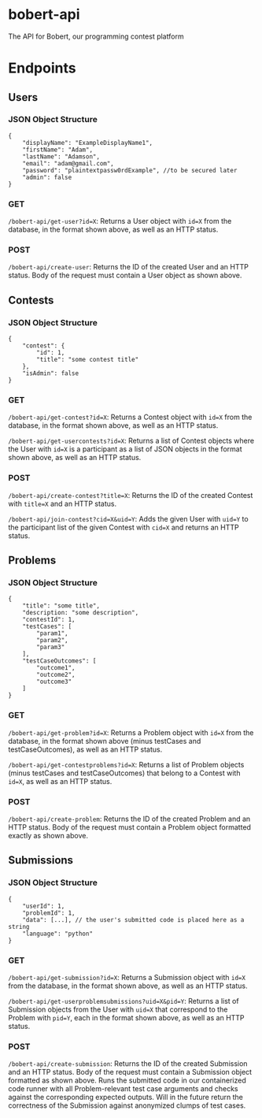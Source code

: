 # bobert-api
The API for Bobert, our programming contest platform

# Endpoints

## Users

### JSON Object Structure

```
{
	"displayName": "ExampleDisplayName1",
	"firstName": "Adam",
	"lastName": "Adamson",
	"email": "adam@gmail.com",
	"password": "plaintextpassw0rdExample", //to be secured later
	"admin": false
}
```

### GET

`/bobert-api/get-user?id=X`: Returns a User object with `id=X` from the database, in the format shown above, as well as an HTTP status.

### POST

`/bobert-api/create-user`: Returns the ID of the created User and an HTTP status. Body of the request must contain a User object as shown above.

## Contests

### JSON Object Structure

```
{
	"contest": {
		"id": 1,
		"title": "some contest title"
	},
	"isAdmin": false
}
```

### GET

`/bobert-api/get-contest?id=X`: Returns a Contest object with `id=X` from the database, in the format shown above, as well as an HTTP status.

`/bobert-api/get-usercontests?id=X`: Returns a list of Contest objects where the User with `id=X` is a participant as a list of JSON objects in the format shown above, as well as an HTTP status.

### POST

`/bobert-api/create-contest?title=X`: Returns the ID of the created Contest with `title=X` and an HTTP status.

`/bobert-api/join-contest?cid=X&uid=Y`: Adds the given User with `uid=Y` to the participant list of the given Contest with `cid=X` and returns an HTTP status.

## Problems

### JSON Object Structure

```
{
	"title": "some title",
	"description: "some description",
	"contestId": 1,
	"testCases": [
		"param1",
		"param2",
		"param3"
	],
	"testCaseOutcomes": [
		"outcome1",
		"outcome2",
		"outcome3"
	]
}
```

### GET

`/bobert-api/get-problem?id=X`: Returns a Problem object with `id=X` from the database, in the format shown above (minus testCases and testCaseOutcomes), as well as an HTTP status.

`/bobert-api/get-contestproblems?id=X`: Returns a list of Problem objects (minus testCases and testCaseOutcomes) that belong to a Contest with `id=X`, as well as an HTTP status.

### POST

`/bobert-api/create-problem`: Returns the ID of the created Problem and an HTTP status. Body of the request must contain a Problem object formatted exactly as shown above.

## Submissions

### JSON Object Structure

```
{
	"userId": 1,
	"problemId": 1,
	"data": [...], // the user's submitted code is placed here as a string
	"language": "python"
}
```

### GET

`/bobert-api/get-submission?id=X`: Returns a Submission object with `id=X` from the database, in the format shown above, as well as an HTTP status.

`/bobert-api/get-userproblemsubmissions?uid=X&pid=Y`: Returns a list of Submission objects from the User with `uid=X` that correspond to the Problem with `pid=Y`, each in the format shown above, as well as an HTTP status.

### POST

`/bobert-api/create-submission`: Returns the ID of the created Submission and an HTTP status. Body of the request must contain a Submission object formatted as shown above. Runs the submitted code in our containerized code runner with all Problem-relevant test case arguments and checks against the corresponding expected outputs. Will in the future return the correctness of the Submission against anonymized clumps of test cases.
